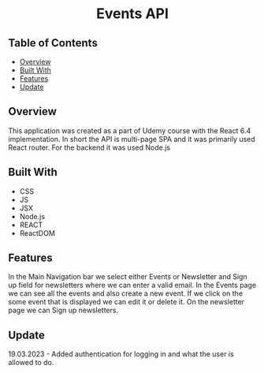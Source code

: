 <h1 align="center">Events API</h1>

## Table of Contents

- [Overview](#overview)
- [Built With](#built-with)
- [Features](#features)
- [Update](#update)

## Overview

This application was created as a part of Udemy course with the React 6.4 implementation. In short the API is multi-page SPA and it was primarily used React router. For the backend it was used Node.js

## Built With

- CSS
- JS
- JSX
- Node.js
- REACT
- ReactDOM

## Features

In the Main Navigation bar we select either Events or Newsletter and Sign up field for newsletters where we can enter a valid email. In the Events page we can see all the events and also create a new event. If we click on the some event that is displayed we can edit it or delete it. On the newsletter page we can Sign up newsletters.

## Update

19.03.2023 - Added authentication for logging in and what the user is allowed to do.

